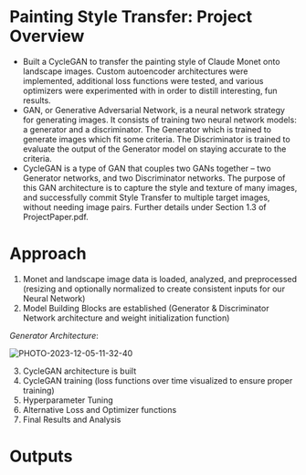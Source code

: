 # Painting Style Transfer: Project Overview
- Built a CycleGAN to transfer the painting style of Claude Monet onto landscape images. Custom autoencoder architectures were implemented, additional loss functions were tested, and various optimizers were experimented with in order to distill interesting, fun results.
- GAN, or Generative Adversarial Network, is a neural network strategy for generating images. It consists of training two neural network models: a generator and a discriminator. The Generator which is trained to generate images which fit some criteria. The Discriminator is trained to evaluate the output of the Generator model on staying accurate to the criteria.
- CycleGAN is a type of GAN that couples two GANs together – two Generator networks, and two Discriminator networks. The purpose of this GAN architecture is to capture the style and texture of many images, and successfully commit Style Transfer to multiple target images, without needing image pairs. Further details under Section 1.3 of ProjectPaper.pdf.

# Approach
1. Monet and landscape image data is loaded, analyzed, and preprocessed (resizing and optionally normalized to create consistent inputs for our Neural Network)
2. Model Building Blocks are established (Generator & Discriminator Network architecture and weight initialization function) 

*Generator Architecture*:

![PHOTO-2023-12-05-11-32-40](https://github.com/adhr1t/Painting_Style_Transfer/assets/72672768/7c6a6af8-240d-41f7-bb69-ef6ee6d72b32) 

3. CycleGAN architecture is built
4. CycleGAN training (loss functions over time visualized to ensure proper training)
5. Hyperparameter Tuning
6. Alternative Loss and Optimizer functions
7. Final Results and Analysis

# Outputs



